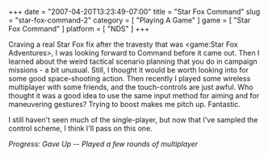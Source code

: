 +++
date = "2007-04-20T13:23:49-07:00"
title = "Star Fox Command"
slug = "star-fox-command-2"
category = [ "Playing A Game" ]
game = [ "Star Fox Command" ]
platform = [ "NDS" ]
+++

Craving a real Star Fox fix after the travesty that was <game:Star Fox Adventures>, I was looking forward to Command before it came out.  Then I learned about the weird tactical scenario planning that you do in campaign missions - a bit unusual.  Still, I thought it would be worth looking into for some good space-shooting action.  Then recently I played some wireless multiplayer with some friends, and the touch-controls are just awful.  Who thought it was a good idea to use the same input method for aiming and for maneuvering gestures?  Trying to boost makes me pitch up.  Fantastic.

I still haven't seen much of the single-player, but now that I've sampled the control scheme, I think I'll pass on this one.

<i>Progress: Gave Up -- Played a few rounds of multiplayer</i>